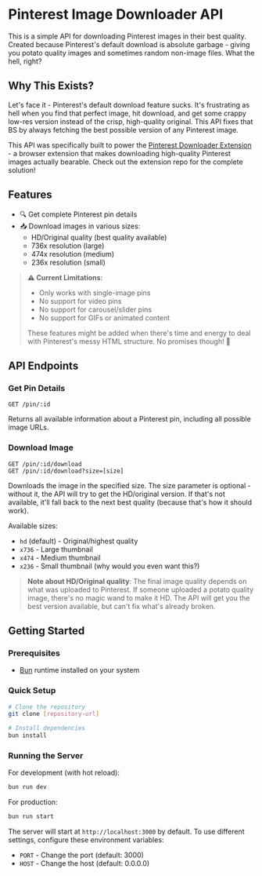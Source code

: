 # Pinterest Image Downloader API

This is a simple API for downloading Pinterest images in their best quality. Created because Pinterest's default download is absolute garbage - giving you potato quality images and sometimes random non-image files. What the hell, right?

## Why This Exists?
Let's face it - Pinterest's default download feature sucks. It's frustrating as hell when you find that perfect image, hit download, and get some crappy low-res version instead of the crisp, high-quality original. This API fixes that BS by always fetching the best possible version of any Pinterest image.

This API was specifically built to power the [Pinterest Downloader Extension](repository-url-here) - a browser extension that makes downloading high-quality Pinterest images actually bearable. Check out the extension repo for the complete solution!

## Features
- 🔍 Get complete Pinterest pin details
- 📥 Download images in various sizes:
  - HD/Original quality (best quality available)
  - 736x resolution (large)
  - 474x resolution (medium)
  - 236x resolution (small)

> **⚠️ Current Limitations**: 
> - Only works with single-image pins
> - No support for video pins
> - No support for carousel/slider pins
> - No support for GIFs or animated content
>
> These features might be added when there's time and energy to deal with Pinterest's messy HTML structure. No promises though! 🤷

## API Endpoints

### Get Pin Details
```
GET /pin/:id
```
Returns all available information about a Pinterest pin, including all possible image URLs.

### Download Image
```
GET /pin/:id/download
GET /pin/:id/download?size=[size]
```
Downloads the image in the specified size. The size parameter is optional - without it, the API will try to get the HD/original version. If that's not available, it'll fall back to the next best quality (because that's how it should work).

Available sizes:
- `hd` (default) - Original/highest quality
- `x736` - Large thumbnail
- `x474` - Medium thumbnail
- `x236` - Small thumbnail (why would you even want this?)

> **Note about HD/Original quality**: The final image quality depends on what was uploaded to Pinterest. If someone uploaded a potato quality image, there's no magic wand to make it HD. The API will get you the best version available, but can't fix what's already broken.

## Getting Started

### Prerequisites
- [Bun](https://bun.sh) runtime installed on your system

### Quick Setup
```bash
# Clone the repository
git clone [repository-url]

# Install dependencies
bun install
```

### Running the Server

For development (with hot reload):
```bash
bun run dev
```

For production:
```bash
bun run start
```

The server will start at `http://localhost:3000` by default. To use different settings, configure these environment variables:
- `PORT` - Change the port (default: 3000)
- `HOST` - Change the host (default: 0.0.0.0)
